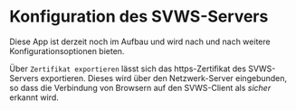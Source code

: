 # Konfiguration des SVWS-Servers

Diese App ist derzeit noch im Aufbau und wird nach und nach weitere Konfigurationsoptionen bieten.

Über `Zertifikat exportieren` lässt sich das https-Zertifikat des SVWS-Servers exportieren. Dieses wird über den Netzwerk-Server eingebunden, so dass die Verbindung von Browsern auf den SVWS-Client als *sicher* erkannt wird.